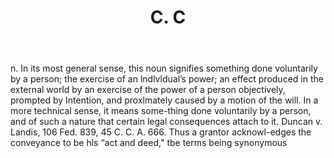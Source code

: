 ---
title: C. C
letter: C
permalink: "/definitions/bld-c-c8.html"
body: n. In its most general sense, this noun signifies something done voluntarily
  by a person; the exercise of an lndlvldual’s power; an effect produced in the external
  world by an exercise of the power of a person objectively, prompted by Intention,
  and proxlmately caused by a motion of the will. In a more technical sense, it means
  some-thing done voluntarily by a person, and of such a nature that certain legal
  consequences attach to it. Duncan v. Landis, 106 Fed. 839, 45 C. C. A. 666. Thus
  a grantor acknowl-edges the conveyance to be hls “act and deed," tbe terms being
  synonymous
published_at: '2018-07-07'
source: Black's Law Dictionary 2nd Ed (1910)
layout: post
---